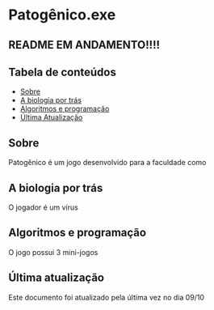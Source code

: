 # Patogênico.exe

## README EM ANDAMENTO!!!!


## Tabela de conteúdos
- [Sobre](##Sobre)
- [A biologia por trás](##A-biologia-por-trás)
- [Algoritmos e programação](##Algoritmos-e-programação)
- [Última Atualização](##Última-atualização)

## Sobre

Patogênico é um jogo desenvolvido para a faculdade como 

## A biologia por trás

O jogador é um vírus

## Algoritmos e programação

O jogo possui 3 mini-jogos

## Última atualização
Este documento foi atualizado pela última vez no dia 09/10
